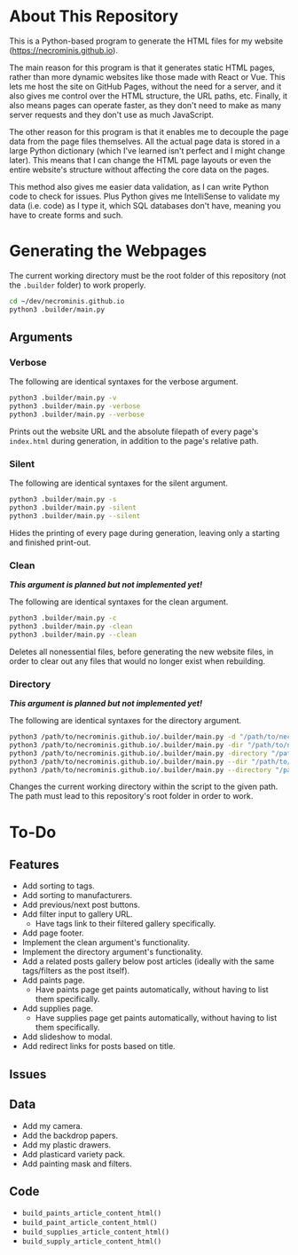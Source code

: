 # About This Repository

This is a Python-based program to generate the HTML files for my website (https://necrominis.github.io).

The main reason for this program is that it generates static HTML pages, rather than more dynamic websites like those made with React or Vue. This lets me host the site on GitHub Pages, without the need for a server, and it also gives me control over the HTML structure, the URL paths, etc. Finally, it also means pages can operate faster, as they don't need to make as many server requests and they don't use as much JavaScript.

The other reason for this program is that it enables me to decouple the page data from the page files themselves. All the actual page data is stored in a large Python dictionary (which I've learned isn't perfect and I might change later). This means that I can change the HTML page layouts or even the entire website's structure without affecting the core data on the pages.

This method also gives me easier data validation, as I can write Python code to check for issues. Plus Python gives me IntelliSense to validate my data (i.e. code) as I type it, which SQL databases don't have, meaning you have to create forms and such.

# Generating the Webpages

The current working directory must be the root folder of this repository (not the `.builder` folder) to work properly.

```bash
cd ~/dev/necrominis.github.io
python3 .builder/main.py
```

## Arguments

### Verbose

The following are identical syntaxes for the verbose argument.

```bash
python3 .builder/main.py -v
python3 .builder/main.py -verbose
python3 .builder/main.py --verbose
```

Prints out the website URL and the absolute filepath of every page's `index.html` during generation, in addition to the page's relative path.

### Silent

The following are identical syntaxes for the silent argument.

```bash
python3 .builder/main.py -s
python3 .builder/main.py -silent
python3 .builder/main.py --silent
```

Hides the printing of every page during generation, leaving only a starting and finished print-out.

### Clean

**_This argument is planned but not implemented yet!_**

The following are identical syntaxes for the clean argument.

```bash
python3 .builder/main.py -c
python3 .builder/main.py -clean
python3 .builder/main.py --clean
```

Deletes all nonessential files, before generating the new website files, in order to clear out any files that would no longer exist when rebuilding.

### Directory

**_This argument is planned but not implemented yet!_**

The following are identical syntaxes for the directory argument.

```bash
python3 /path/to/necrominis.github.io/.builder/main.py -d "/path/to/necrominis.github.io/"
python3 /path/to/necrominis.github.io/.builder/main.py -dir "/path/to/necrominis.github.io/"
python3 /path/to/necrominis.github.io/.builder/main.py -directory "/path/to/necrominis.github.io/"
python3 /path/to/necrominis.github.io/.builder/main.py --dir "/path/to/necrominis.github.io/"
python3 /path/to/necrominis.github.io/.builder/main.py --directory "/path/to/necrominis.github.io/"
```

Changes the current working directory within the script to the given path. The path must lead to this repository's root folder in order to work.

# To-Do

## Features

* Add sorting to tags.
* Add sorting to manufacturers.
* Add previous/next post buttons.
* Add filter input to gallery URL.
	* Have tags link to their filtered gallery specifically.
* Add page footer.
* Implement the clean argument's functionality.
* Implement the directory argument's functionality.
* Add a related posts gallery below post articles (ideally with the same tags/filters as the post itself).
* Add paints page.
	* Have paints page get paints automatically, without having to list them specifically.
* Add supplies page.
	* Have supplies page get paints automatically, without having to list them specifically.
* Add slideshow to modal.
* Add redirect links for posts based on title.

## Issues

## Data

* Add my camera.
* Add the backdrop papers.
* Add my plastic drawers.
* Add plasticard variety pack.
* Add painting mask and filters.

## Code

* `build_paints_article_content_html()`
* `build_paint_article_content_html()`
* `build_supplies_article_content_html()`
* `build_supply_article_content_html()`